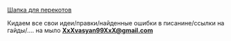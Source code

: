 [Шапка для перекотов](https://raw.githubusercontent.com/Autism-Corporation/Cheburnet-information-for-Anon-from-Anon/master/%D0%9E%D0%9F%20%D0%A8%D0%90%D0%9F%D0%9A%D0%90 )

Кидаем все свои идеи/правки/найденные ошибки в писанине/ссылки на гайды/.... на мыло **XxXvasyan99XxX@gmail.com**